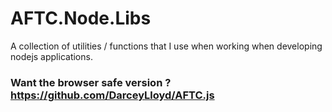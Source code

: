 # <b>AFTC.Node.Libs</b>
A collection of utilities / functions  that I use when working when developing nodejs applications.

### <b>Want the browser safe version ?https://github.com/DarceyLloyd/AFTC.js
